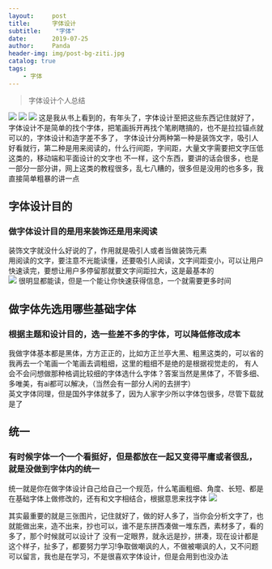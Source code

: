 ```yaml
---
layout:     post
title:      字体设计
subtitle:    "字体"
date:       2019-07-25
author:     Panda
header-img: img/post-bg-ziti.jpg
catalog: true
tags:
    - 字体
---
```


>字体设计个人总结

![](http://ww4.sinaimg.cn/large/006tNc79ly1g5c4x3blg2j30u0140n06.jpg)
![](http://ww2.sinaimg.cn/large/006tNc79ly1g5c4x62wckj30u0140gnq.jpg)
![](http://ww4.sinaimg.cn/large/006tNc79ly1g5c4x86zfkj30u0140766.jpg)
这是我从书上看到的，有年头了，字体设计至把这些东西记住就好了，字体设计不是简单的找个字体，把笔画拆开再找个笔刷瞎搞的，也不是拉拉锚点就可以的，字体设计和造字差不多了，
字体设计分两种第一种是装饰文字，吸引人好看就行，第二种是用来阅读的，什么行间距，字间距，大量文字需要把文字压低这类的，移动端和平面设计的文字也
不一样，这个东西，要讲的话会很多，也是一部分一部分讲，网上这类的教程很多，乱七八糟的，很多但是没用的也多多，我直接简单粗暴的讲一点

## 字体设计目的
### 做字体设计目的是用来装饰还是用来阅读<br>
装饰文字就没什么好说的了，作用就是吸引人或者当做装饰元素<br>
用阅读的文字，要注意不光能读懂，还要吸引人阅读，文字间距变小，可以让用户快速读完，要想让用户多停留那就要文字间距拉大，这是最基本的<br>
![](http://ww1.sinaimg.cn/large/006tNc79ly1g5c5ns7rilj31g60toq50.jpg)
很明显都能读，但是一个能让你快速获得信息，一个就需要更多时间

## 做字体先选用哪些基础字体
### 根据主题和设计目的，选一些差不多的字体，可以降低修改成本<br>
我做字体基本都是黑体，方方正正的，比如方正兰亭大黑、粗黑这类的，可以省的我再去一个笔画一个笔画去调粗细，这里的粗细不是绝的是根据视觉走的，
有人会不会问想做那种格调比较细的字体选什么字体？答案当然是黑体了，不管多细、多唯美，有ai都可以解决，（当然会有一部分人闲的去拼字）<br>
英文字体同理，但是国外字体就多了，因为人家字少所以字体包很多，尽管下载就是了

## 统一
### 有时候字体一个一个看挺好，但是都放在一起又变得平庸或者很乱，就是没做到字体内的统一<br>
统一就是你在做字体设计自己给自己一个规范，什么笔画粗细、角度、长短、都是在基础字体上做修改的，还有和文字相结合，根据意思来找字体
![](http://ww1.sinaimg.cn/large/006tNc79ly1g5c62pvy05j30mu0ke3zs.jpg)

其实最重要的就是三张图片，记住就好了，做的好人多了，当你会分析文字了，也就能做出来，造不出来，抄也可以，谁不是东拼西凑做一堆东西，素材多了，看的多了，那个时候就可以设计了
没有一定眼界，就永远是抄，拼凑，现在设计都是这个样子，扯多了，都要努力学习!争取做嘲讽的人，不做被嘲讽的人，又不问题可以留言，我也是在学习，不是很喜欢字体设计，但是会用到也没办法


